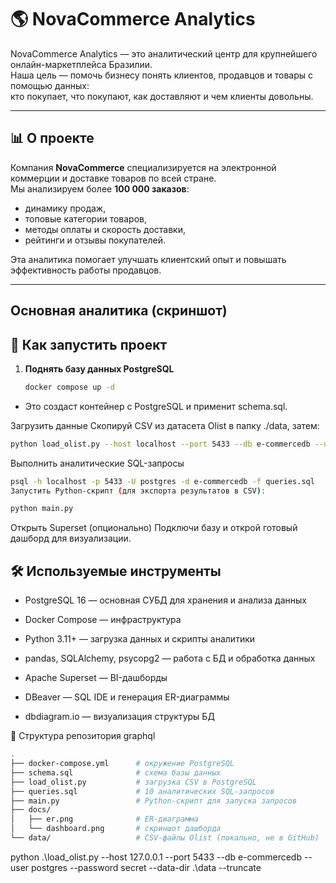 # 🌎 NovaCommerce Analytics

NovaCommerce Analytics — это аналитический центр для крупнейшего онлайн-маркетплейса Бразилии.  
Наша цель — помочь бизнесу понять клиентов, продавцов и товары с помощью данных:  
кто покупает, что покупают, как доставляют и чем клиенты довольны.

---

## 📊 О проекте

Компания **NovaCommerce** специализируется на электронной коммерции и доставке товаров по всей стране.  
Мы анализируем более **100 000 заказов**:  
- динамику продаж,  
- топовые категории товаров,  
- методы оплаты и скорость доставки,  
- рейтинги и отзывы покупателей.  

Эта аналитика помогает улучшать клиентский опыт и повышать эффективность работы продавцов.

---

## Основная аналитика (скриншот)



## 🚀 Как запустить проект

1. **Поднять базу данных PostgreSQL**  
   ```bash
   docker compose up -d
- Это создаст контейнер с PostgreSQL и применит schema.sql.

Загрузить данные
Скопируй CSV из датасета Olist в папку ./data, затем:

```bash
python load_olist.py --host localhost --port 5433 --db e-commercedb --user postgres --password secret --data-dir ./data --truncate
```
Выполнить аналитические SQL-запросы

```bash
psql -h localhost -p 5433 -U postgres -d e-commercedb -f queries.sql
Запустить Python-скрипт (для экспорта результатов в CSV):
```

```bash
python main.py
```
Открыть Superset (опционально)
Подключи базу и открой готовый дашборд для визуализации.

## 🛠️ Используемые инструменты
- PostgreSQL 16 — основная СУБД для хранения и анализа данных

- Docker Compose — инфраструктура

- Python 3.11+ — загрузка данных и скрипты аналитики

- pandas, SQLAlchemy, psycopg2 — работа с БД и обработка данных

- Apache Superset — BI-дашборды

- DBeaver — SQL IDE и генерация ER-диаграммы

- dbdiagram.io — визуализация структуры БД

📂 Структура репозитория
graphql
```bash
.
├── docker-compose.yml      # окружение PostgreSQL
├── schema.sql              # схема базы данных
├── load_olist.py           # загрузка CSV в PostgreSQL
├── queries.sql             # 10 аналитических SQL-запросов
├── main.py                 # Python-скрипт для запуска запросов
├── docs/
│   ├── er.png              # ER-диаграмма
│   └── dashboard.png       # скриншот дашборда
└── data/                   # CSV-файлы Olist (локально, не в GitHub)
```



python .\load_olist.py --host 127.0.0.1 --port 5433 --db e-commercedb --user postgres --password secret --data-dir .\data --truncate